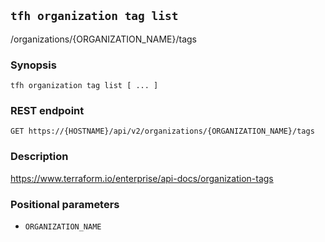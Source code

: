 ## `tfh organization tag list`

/organizations/{ORGANIZATION_NAME}/tags

### Synopsis

    tfh organization tag list [ ... ]

### REST endpoint

    GET https://{HOSTNAME}/api/v2/organizations/{ORGANIZATION_NAME}/tags

### Description

https://www.terraform.io/enterprise/api-docs/organization-tags

### Positional parameters

* `ORGANIZATION_NAME`

